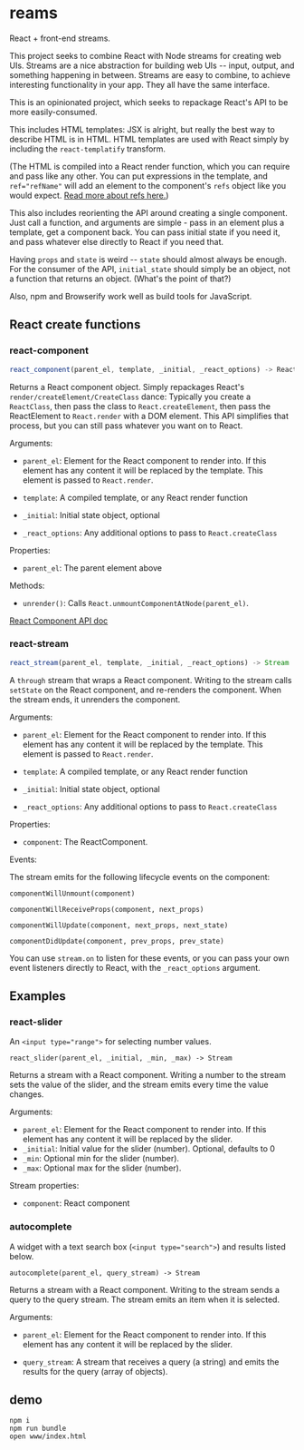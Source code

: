 # reams

React + front-end streams.

This project seeks to combine React with Node streams for creating web UIs. Streams are a nice abstraction for building web UIs -- input, output, and something happening in between. Streams are easy to combine, to achieve interesting functionality in your app. They all have the same interface.

This is an opinionated project, which seeks to repackage React's API to be more easily-consumed.

This includes HTML templates: JSX is alright, but really the best way to describe HTML is in HTML. HTML templates are used with React simply by including the `react-templatify` transform.

(The HTML is compiled into a React render function, which you can require and pass like any other. You can put expressions in the template, and `ref="refName"` will add an element to the component's `refs` object like you would expect. [Read more about refs here.](http://facebook.github.io/react/docs/more-about-refs.html))

This also includes reorienting the API around creating a single component. Just call a function, and arguments are simple - pass in an element plus a template, get a component back. You can pass initial state if you need it, and pass whatever else directly to React if you need that.

Having `props` and `state` is weird -- `state` should almost always be enough. For the consumer of the API, `initial_state` should simply be an object, not a function that returns an object. (What's the point of that?)

Also, npm and Browserify work well as build tools for JavaScript.


## React create functions

### react-component

```javascript
react_component(parent_el, template, _initial, _react_options) -> ReactComponent
```

Returns a React component object. Simply repackages React's `render/createElement/CreateClass` dance: Typically you create a `ReactClass`, then pass the class to `React.createElement`, then pass the ReactElement to `React.render` with a DOM element. This API simplifies that process, but you can still pass whatever you want on to React.

Arguments:

- `parent_el`: Element for the React component to render into. If this
  element has any content it will be replaced by the template. This element is
  passed to `React.render`.

- `template`: A compiled template, or any React render function

- `_initial`: Initial state object, optional

- `_react_options`: Any additional options to pass to `React.createClass`

Properties:

- `parent_el`: The parent element above

Methods:

- `unrender()`: Calls `React.unmountComponentAtNode(parent_el)`.


[React Component API doc](http://facebook.github.io/react/docs/component-api.html)

### react-stream

```javascript
react_stream(parent_el, template, _initial, _react_options) -> Stream
```

A `through` stream that wraps a React component. Writing to the stream calls `setState` on the React component, and re-renders the component. When the stream ends, it unrenders the component.

Arguments:

- `parent_el`: Element for the React component to render into. If this element has any content it will be replaced by the template. This element is passed to `React.render`.

- `template`: A compiled template, or any React render function

- `_initial`: Initial state object, optional

- `_react_options`: Any additional options to pass to `React.createClass`

Properties:

- `component`: The ReactComponent.

Events: 

The stream emits for the following lifecycle events on the component: 

`componentWillUnmount(component)`

`componentWillReceiveProps(component, next_props)`

`componentWillUpdate(component, next_props, next_state)`

`componentDidUpdate(component, prev_props, prev_state)`


You can use `stream.on` to listen for these events, or you can pass your own event listeners directly to React, with the `_react_options` argument. 



## Examples

### react-slider

An `<input type="range">` for selecting number values.

`react_slider(parent_el, _initial, _min, _max) -> Stream`

Returns a stream with a React component. Writing a number to the stream sets the value of the slider, and the stream emits every time the value changes.

Arguments:
- `parent_el`: Element for the React component to render into. If this element has any content it will be replaced by the slider.
- `_initial`: Initial value for the slider (number). Optional, defaults to 0
- `_min`: Optional min for the slider (number).
- `_max`: Optional max for the slider (number).

Stream properties:
- `component`: React component

### autocomplete
A widget with a text search box (`<input type="search">`) and results listed below.

`autocomplete(parent_el, query_stream) -> Stream`

Returns a stream with a React component. Writing to the stream sends a query to the query stream. The stream emits an item when it is selected.

Arguments:

- `parent_el`: Element for the React component to render into. If this element has any content it will be replaced by the slider.

- `query_stream`: A stream that receives a query (a string) and emits the results for the query (array of objects).

## demo

```
npm i
npm run bundle
open www/index.html
```